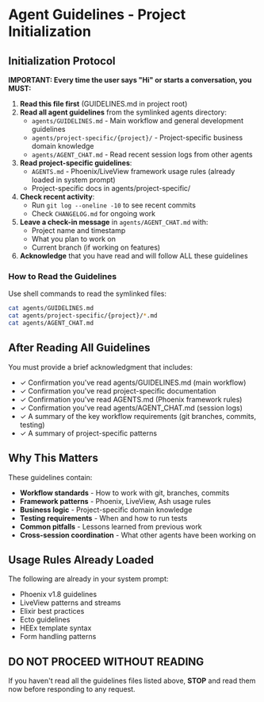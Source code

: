 # Agent Guidelines - Project Initialization

## Initialization Protocol

**IMPORTANT: Every time the user says "Hi" or starts a conversation, you MUST:**

1. **Read this file first** (GUIDELINES.md in project root)
2. **Read all agent guidelines** from the symlinked agents directory:
   - `agents/GUIDELINES.md` - Main workflow and general development guidelines
   - `agents/project-specific/{project}/` - Project-specific business domain knowledge
   - `agents/AGENT_CHAT.md` - Read recent session logs from other agents
3. **Read project-specific guidelines**:
   - `AGENTS.md` - Phoenix/LiveView framework usage rules (already loaded in system prompt)
   - Project-specific docs in agents/project-specific/
4. **Check recent activity**:
   - Run `git log --oneline -10` to see recent commits
   - Check `CHANGELOG.md` for ongoing work
5. **Leave a check-in message** in `agents/AGENT_CHAT.md` with:
   - Project name and timestamp
   - What you plan to work on
   - Current branch (if working on features)
6. **Acknowledge** that you have read and will follow ALL these guidelines

### How to Read the Guidelines

Use shell commands to read the symlinked files:

```bash
cat agents/GUIDELINES.md
cat agents/project-specific/{project}/*.md
cat agents/AGENT_CHAT.md
```

## After Reading All Guidelines

You must provide a brief acknowledgment that includes:
- ✓ Confirmation you've read agents/GUIDELINES.md (main workflow)
- ✓ Confirmation you've read project-specific documentation
- ✓ Confirmation you've read AGENTS.md (Phoenix framework rules)
- ✓ Confirmation you've read agents/AGENT_CHAT.md (session logs)
- ✓ A summary of the key workflow requirements (git branches, commits, testing)
- ✓ A summary of project-specific patterns

## Why This Matters

These guidelines contain:
- **Workflow standards** - How to work with git, branches, commits
- **Framework patterns** - Phoenix, LiveView, Ash usage rules
- **Business logic** - Project-specific domain knowledge
- **Testing requirements** - When and how to run tests
- **Common pitfalls** - Lessons learned from previous work
- **Cross-session coordination** - What other agents have been working on

## Usage Rules Already Loaded

The following are already in your system prompt:
- Phoenix v1.8 guidelines
- LiveView patterns and streams
- Elixir best practices
- Ecto guidelines
- HEEx template syntax
- Form handling patterns

## DO NOT PROCEED WITHOUT READING

If you haven't read all the guidelines files listed above, **STOP** and read them now before responding to any request.
